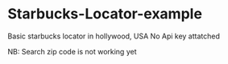 # Starbucks-Locator-example

Basic starbucks locator in hollywood, USA
No Api key attatched

NB:
Search zip code is not working yet
